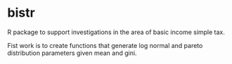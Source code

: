 # bistr
R package to support investigations in the area of basic income simple tax.

Fist work is to create functions that generate log normal and pareto distribution parameters given mean and gini.
